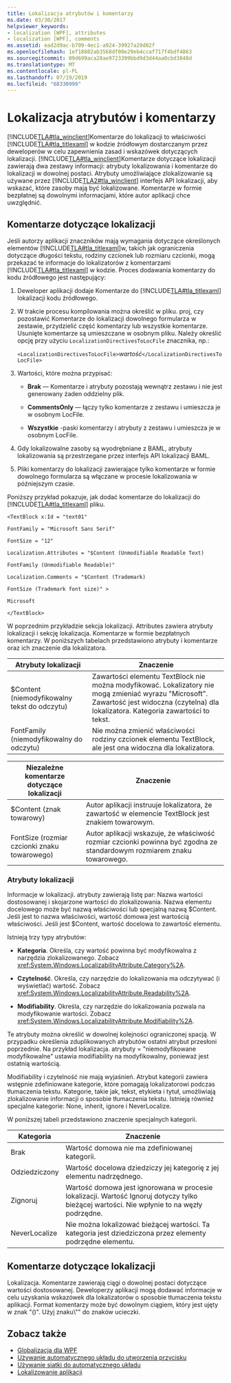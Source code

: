 ```yaml
---
title: Lokalizacja atrybutów i komentarzy
ms.date: 03/30/2017
helpviewer_keywords:
- localization [WPF], attributes
- localization [WPF], comments
ms.assetid: ead2d9ac-b709-4ec1-a924-39927a29d02f
ms.openlocfilehash: 1ef18802ab3568df00e29eb4ccaf717f4bdf4863
ms.sourcegitcommit: 09d699aca28ae9723399bbd9d3d44aa0cbd3848d
ms.translationtype: MT
ms.contentlocale: pl-PL
ms.lasthandoff: 07/19/2019
ms.locfileid: "68330999"
---
```

# <a name="localization-attributes-and-comments"></a>Lokalizacja atrybutów i komentarzy
[!INCLUDE[TLA#tla_winclient](../../../../includes/tlasharptla-winclient-md.md)]Komentarze do lokalizacji to właściwości [!INCLUDE[TLA#tla_titlexaml](../../../../includes/tlasharptla-titlexaml-md.md)] w kodzie źródłowym dostarczanym przez deweloperów w celu zapewnienia zasad i wskazówek dotyczących lokalizacji. [!INCLUDE[TLA#tla_winclient](../../../../includes/tlasharptla-winclient-md.md)]Komentarze dotyczące lokalizacji zawierają dwa zestawy informacji: atrybuty lokalizowania i komentarze do lokalizacji w dowolnej postaci. Atrybuty umożliwiające zlokalizowanie są używane przez [!INCLUDE[TLA2#tla_winclient](../../../../includes/tla2sharptla-winclient-md.md)] interfejs API lokalizacji, aby wskazać, które zasoby mają być lokalizowane. Komentarze w formie bezpłatnej są dowolnymi informacjami, które autor aplikacji chce uwzględnić.  

<a name="Localizer_Comments_"></a>   
## <a name="localization-comments"></a>Komentarze dotyczące lokalizacji  
 Jeśli autorzy aplikacji znaczników mają wymagania dotyczące określonych elementów [!INCLUDE[TLA#tla_titlexaml](../../../../includes/tlasharptla-titlexaml-md.md)]w, takich jak ograniczenia dotyczące długości tekstu, rodziny czcionek lub rozmiaru czcionki, mogą przekazać te informacje do lokalizatorów z komentarzami [!INCLUDE[TLA#tla_titlexaml](../../../../includes/tlasharptla-titlexaml-md.md)] w kodzie. Proces dodawania komentarzy do kodu źródłowego jest następujący:  
  
1. Deweloper aplikacji dodaje Komentarze do [!INCLUDE[TLA#tla_titlexaml](../../../../includes/tlasharptla-titlexaml-md.md)] lokalizacji kodu źródłowego.  
  
2. W trakcie procesu kompilowania można określić w pliku. proj, czy pozostawić Komentarze do lokalizacji dowolnego formularza w zestawie, przydzielić część komentarzy lub wszystkie komentarze. Usunięte komentarze są umieszczane w osobnym pliku. Należy określić opcję przy użyciu `LocalizationDirectivesToLocFile` znacznika, np.:  
  
     `<LocalizationDirectivesToLocFile>`*wartość*`</LocalizationDirectivesToLocFile>`  
  
3. Wartości, które można przypisać:  
  
    - **Brak** — Komentarze i atrybuty pozostają wewnątrz zestawu i nie jest generowany żaden oddzielny plik.  
  
    - **CommentsOnly** — łączy tylko komentarze z zestawu i umieszcza je w osobnym LocFile.  
  
    - **Wszystkie** -paski komentarzy i atrybuty z zestawu i umieszcza je w osobnym LocFile.  
  
4. Gdy lokalizowalne zasoby są wyodrębniane z BAML, atrybuty lokalizowania są przestrzegane przez interfejs API lokalizacji BAML.  
  
5. Pliki komentarzy do lokalizacji zawierające tylko komentarze w formie dowolnego formularza są włączane w procesie lokalizowania w późniejszym czasie.  
  
 Poniższy przykład pokazuje, jak dodać komentarze do lokalizacji do [!INCLUDE[TLA#tla_titlexaml](../../../../includes/tlasharptla-titlexaml-md.md)] pliku.  
  
 `<TextBlock x:Id = "text01"`  
  
 `FontFamily = "Microsoft Sans Serif"`  
  
 `FontSize = "12"`  
  
 `Localization.Attributes = "$Content (Unmodifiable Readable Text)`  
  
 `FontFamily (Unmodifiable Readable)"`  
  
 `Localization.Comments = "$Content (Trademark)`  
  
 `FontSize (Trademark font size)" >`  
  
 `Microsoft`  
  
 `</TextBlock>`  
  
 W poprzednim przykładzie sekcja lokalizacji. Attributes zawiera atrybuty lokalizacji i sekcję lokalizacja. Komentarze w formie bezpłatnych komentarzy. W poniższych tabelach przedstawiono atrybuty i komentarze oraz ich znaczenie dla lokalizatora.  
  
|Atrybuty lokalizacji|Znaczenie|  
|-----------------------------|-------------|  
|$Content (niemodyfikowalny tekst do odczytu)|Zawartości elementu TextBlock nie można modyfikować. Lokalizatory nie mogą zmieniać wyrazu "Microsoft". Zawartość jest widoczna (czytelna) dla lokalizatora. Kategoria zawartości to tekst.|  
|FontFamily (niemodyfikowalny do odczytu)|Nie można zmienić właściwości rodziny czcionek elementu TextBlock, ale jest ona widoczna dla lokalizatora.|  
  
|Niezależne komentarze dotyczące lokalizacji|Znaczenie|  
|--------------------------------------|-------------|  
|$Content (znak towarowy)|Autor aplikacji instruuje lokalizatora, że zawartość w elemencie TextBlock jest znakiem towarowym.|  
|FontSize (rozmiar czcionki znaku towarowego)|Autor aplikacji wskazuje, że właściwość rozmiar czcionki powinna być zgodna ze standardowym rozmiarem znaku towarowego.|  
  
### <a name="localizability-attributes"></a>Atrybuty lokalizacji  
 Informacje w lokalizacji. atrybuty zawierają listę par: Nazwa wartości dostosowanej i skojarzone wartości do zlokalizowania. Nazwa elementu docelowego może być nazwą właściwości lub specjalną nazwą $Content. Jeśli jest to nazwa właściwości, wartość domowa jest wartością właściwości. Jeśli jest $Content, wartość docelowa to zawartość elementu.  
  
 Istnieją trzy typy atrybutów:  
  
- **Kategoria**. Określa, czy wartość powinna być modyfikowalna z narzędzia zlokalizowanego. Zobacz <xref:System.Windows.LocalizabilityAttribute.Category%2A>.  
  
- **Czytelność**. Określa, czy narzędzie do lokalizowania ma odczytywać (i wyświetlać) wartość. Zobacz <xref:System.Windows.LocalizabilityAttribute.Readability%2A>.  
  
- **Modifiability**. Określa, czy narzędzie do lokalizowania pozwala na modyfikowanie wartości. Zobacz <xref:System.Windows.LocalizabilityAttribute.Modifiability%2A>.  
  
 Te atrybuty można określić w dowolnej kolejności ograniczonej spacją. W przypadku określenia zduplikowanych atrybutów ostatni atrybut przesłoni poprzednie. Na przykład lokalizacja. atrybuty = "niemodyfikowane modyfikowalne" ustawia modifiability na modyfikowalny, ponieważ jest ostatnią wartością.  
  
 Modifiability i czytelność nie mają wyjaśnień. Atrybut kategorii zawiera wstępnie zdefiniowane kategorie, które pomagają lokalizatorowi podczas tłumaczenia tekstu. Kategorie, takie jak, tekst, etykieta i tytuł, umożliwiają zlokalizowanie informacji o sposobie tłumaczenia tekstu. Istnieją również specjalne kategorie: None, inherit, ignore i NeverLocalize.  
  
 W poniższej tabeli przedstawiono znaczenie specjalnych kategorii.  
  
|Kategoria|Znaczenie|  
|--------------|-------------|  
|Brak|Wartość domowa nie ma zdefiniowanej kategorii.|  
|Odziedziczony|Wartość docelowa dziedziczy jej kategorię z jej elementu nadrzędnego.|  
|Zignoruj|Wartość domowa jest ignorowana w procesie lokalizacji. Wartość Ignoruj dotyczy tylko bieżącej wartości. Nie wpłynie to na węzły podrzędne.|  
|NeverLocalize|Nie można lokalizować bieżącej wartości. Ta kategoria jest dziedziczona przez elementy podrzędne elementu.|  
  
<a name="Localization_Comments"></a>   
## <a name="localization-comments"></a>Komentarze dotyczące lokalizacji  
 Lokalizacja. Komentarze zawierają ciągi o dowolnej postaci dotyczące wartości dostosowanej. Deweloperzy aplikacji mogą dodawać informacje w celu uzyskania wskazówek dla lokalizatorów o sposobie tłumaczenia tekstu aplikacji. Format komentarzy może być dowolnym ciągiem, który jest ujęty w znak "()". Użyj znaku\\"" do znaków ucieczki.  
  
## <a name="see-also"></a>Zobacz także

- [Globalizacja dla WPF](globalization-for-wpf.md)
- [Używanie automatycznego układu do utworzenia przycisku](how-to-use-automatic-layout-to-create-a-button.md)
- [Używanie siatki do automatycznego układu](how-to-use-a-grid-for-automatic-layout.md)
- [Lokalizowanie aplikacji](how-to-localize-an-application.md)

